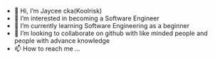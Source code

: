 - 👋 Hi, I’m Jaycee cka(Koolrisk)
- 👀 I’m interested in becoming a Software Engineer
- 🌱 I’m currently learning Software Engineering as a beginner 
- 💞️ I’m looking to collaborate on github with like minded people and people with advance knowledge
- 📫 How to reach me ...

<!---
Koolrisk/Koolrisk is a ✨ special ✨ repository because its `README.md` (this file) appears on your GitHub profile.
You can click the Preview link to take a look at your changes.
--->
